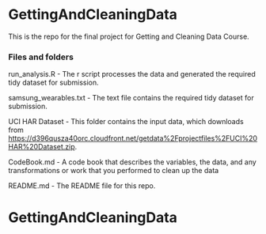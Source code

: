 GettingAndCleaningData
======================

This is the repo for the final project for Getting and Cleaning Data Course.

### Files and folders ###

run_analysis.R - The r script processes the data and generated the required tidy dataset for submission.

samsung_wearables.txt - The text file contains the required tidy dataset for submission.

UCI HAR Dataset - This folder contains the input data, which downloads from https://d396qusza40orc.cloudfront.net/getdata%2Fprojectfiles%2FUCI%20HAR%20Dataset.zip.

CodeBook.md - A code book that describes the variables, the data, and any transformations or work that you performed to clean up the data

README.md - The README file for this repo.
# GettingAndCleaningData
